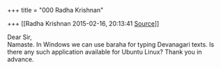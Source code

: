 +++
title = "000 Radha Krishnan"

+++
[[Radha Krishnan	2015-02-16, 20:13:41 [Source](https://groups.google.com/g/samskrita/c/cYxRfLx9mWM)]]



Dear Sir,  
Namaste. In Windows we can use baraha for typing Devanagari texts. Is there any such application available for Ubuntu Linux? Thank you in advance.  

